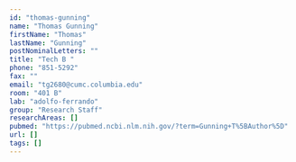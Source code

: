 ```yaml
---
id: "thomas-gunning"
name: "Thomas Gunning"
firstName: "Thomas"
lastName: "Gunning"
postNominalLetters: ""
title: "Tech B "
phone: "851-5292"
fax: ""
email: "tg2680@cumc.columbia.edu"
room: "401 B"
lab: "adolfo-ferrando"
group: "Research Staff"
researchAreas: []
pubmed: "https://pubmed.ncbi.nlm.nih.gov/?term=Gunning+T%5BAuthor%5D"
url: []
tags: []
---
```

